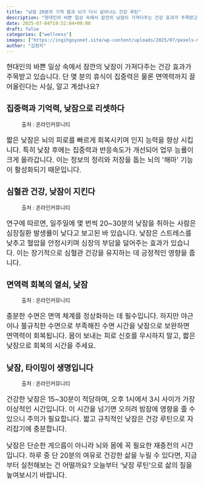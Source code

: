 ```yaml
---
title: "낮잠 20분의 기적 몸과 뇌가 다시 살아나는 건강 루틴"
description: "현대인의 바쁜 일상 속에서 잠깐의 낮잠이 가져다주는 건강 효과가 주목받고 있습니다. 단 몇 분의 휴식이 집중력은 물론 면역력까지 끌어올린다는 사실, 알고 계셨나요?"
date: 2025-07-04T19:52:04+09:00
draft: false
categories: ["wellness"]
images: ["https://ingihgoyonet.site/wp-content/uploads/2025/07/pexels-marcus-aurelius-9788264-1-683x1024.jpg", "https://ingihgoyonet.site/wp-content/uploads/2025/07/pexels-tim-samuel-6697370-1024x691.jpg", "https://ingihgoyonet.site/wp-content/uploads/2025/07/pexels-rdne-7683776-683x1024.jpg", "https://ingihgoyonet.site/wp-content/uploads/2025/07/pexels-ron-lach-8487214-1024x683.jpg"]
author: "김현지"
---
```


<p style="font-size:18px">현대인의 바쁜 일상 속에서 잠깐의 낮잠이 가져다주는 건강 효과가 주목받고 있습니다. 단 몇 분의 휴식이 집중력은 물론 면역력까지 끌어올린다는 사실, 알고 계셨나요?</p> <h2 >집중력과 기억력, 낮잠으로 리셋하다</h2> <figure ><img src="https://ingihgoyonet.site/wp-content/uploads/2025/07/pexels-marcus-aurelius-9788264-1-683x1024.jpg" alt="" style="aspect-ratio:16/9;object-fit:cover"/><figcaption >출처 : 온라인커뮤니티</figcaption></figure> <p style="font-size:18px">짧은 낮잠은 뇌의 피로를 빠르게 회복시키며 인지 능력을 향상 시킵니다. 특히 낮잠 후에는 집중력과 반응속도가 개선되어 업무 능률이 크게 올라갑니다. 이는 정보의 정리와 저장을 돕는 뇌의 '해마' 기능이 활성화되기 때문입니다.</p> <h2 >심혈관 건강, 낮잠이 지킨다</h2> <figure ><img src="https://ingihgoyonet.site/wp-content/uploads/2025/07/pexels-tim-samuel-6697370-1024x691.jpg" alt="" style="aspect-ratio:16/9;object-fit:cover"/><figcaption >출처 : 온라인커뮤니티</figcaption></figure> <p style="font-size:18px">연구에 따르면, 일주일에 몇 번씩 20~30분의 낮잠을 취하는 사람은 심장질환 발생률이 낮다고 보고된 바 있습니다. 낮잠은 스트레스를 낮추고 혈압을 안정시키며 심장의 부담을 덜어주는 효과가 있습니다. 이는 장기적으로 심혈관 건강을 유지하는 데 긍정적인 영향을 줍니다.</p> <h2 >면역력 회복의 열쇠, 낮잠</h2> <figure ><img src="https://ingihgoyonet.site/wp-content/uploads/2025/07/pexels-rdne-7683776-683x1024.jpg" alt="" style="aspect-ratio:16/9;object-fit:cover"/><figcaption >출처 : 온라인커뮤니티</figcaption></figure> <p style="font-size:18px">충분한 수면은 면역 체계를 정상화하는 데 필수입니다. 하지만 야근이나 불규칙한 수면으로 부족해진 수면 시간을 낮잠으로 보완하면 면역력이 회복됩니다. 몸이 보내는 피로 신호를 무시하지 말고, 짧은 낮잠으로 회복의 시간을 주세요.</p> <h2 >낮잠, 타이밍이 생명입니다</h2> <figure ><img src="https://ingihgoyonet.site/wp-content/uploads/2025/07/pexels-ron-lach-8487214-1024x683.jpg" alt="" style="aspect-ratio:16/9;object-fit:cover"/><figcaption >출처 : 온라인커뮤니티</figcaption></figure> <p style="font-size:18px">건강한 낮잠은 15~30분이 적당하며, 오후 1시에서 3시 사이가 가장 이상적인 시간입니다. 이 시간을 넘기면 오히려 밤잠에 영향을 줄 수 있으니 주의가 필요합니다. 짧고 규칙적인 낮잠은 건강 루틴으로 자리잡기에 충분합니다.</p> <p style="font-size:18px">낮잠은 단순한 게으름이 아니라 뇌와 몸에 꼭 필요한 재충전의 시간입니다. 하루 중 단 20분의 여유로 건강한 삶을 누릴 수 있다면, 지금부터 실천해보는 건 어떨까요? 오늘부터 ‘낮잠 루틴’으로 삶의 질을 높여보시기 바랍니다.</p>